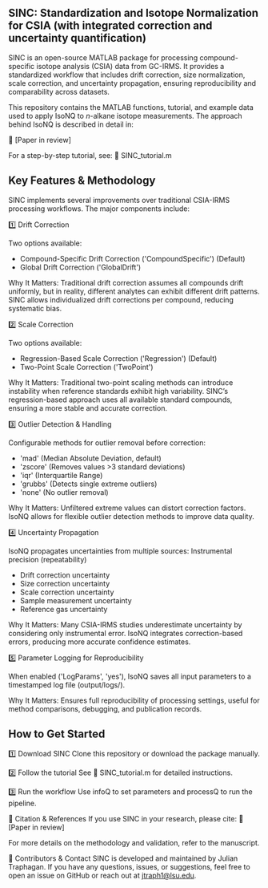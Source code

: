 ## SINC: Standardization and Isotope Normalization for CSIA (with integrated correction and uncertainty quantification)

SINC is an open-source MATLAB package for processing compound-specific isotope analysis (CSIA) data from GC-IRMS. It provides a standardized workflow that includes drift correction, size normalization, scale correction, and uncertainty propagation, ensuring reproducibility and comparability across datasets.

This repository contains the MATLAB functions, tutorial, and example data used to apply IsoNQ to _n_-alkane isotope measurements. The approach behind IsoNQ is described in detail in:

📄 [Paper in review]

For a step-by-step tutorial, see:
📖 SINC_tutorial.m

## Key Features & Methodology
SINC implements several improvements over traditional CSIA-IRMS processing workflows. The major components include:

1️⃣ Drift Correction

Two options available:
- Compound-Specific Drift Correction ('CompoundSpecific') (Default)
- Global Drift Correction ('GlobalDrift')

Why It Matters: Traditional drift correction assumes all compounds drift uniformly, but in reality, different analytes can exhibit different drift patterns. SINC allows individualized drift corrections per compound, reducing systematic bias.

2️⃣ Scale Correction

Two options available:
- Regression-Based Scale Correction ('Regression') (Default)
- Two-Point Scale Correction ('TwoPoint')

Why It Matters: Traditional two-point scaling methods can introduce instability when reference standards exhibit high variability. SINC’s regression-based approach uses all available standard compounds, ensuring a more stable and accurate correction.

3️⃣ Outlier Detection & Handling

Configurable methods for outlier removal before correction:
- 'mad' (Median Absolute Deviation, default)
- 'zscore' (Removes values >3 standard deviations)
- 'iqr' (Interquartile Range)
- 'grubbs' (Detects single extreme outliers)
- 'none' (No outlier removal)

Why It Matters: Unfiltered extreme values can distort correction factors. IsoNQ allows for flexible outlier detection methods to improve data quality.

4️⃣ Uncertainty Propagation

IsoNQ propagates uncertainties from multiple sources:
Instrumental precision (repeatability)
- Drift correction uncertainty
- Size correction uncertainty
- Scale correction uncertainty
- Sample measurement uncertainty
- Reference gas uncertainty
  
Why It Matters: Many CSIA-IRMS studies underestimate uncertainty by considering only instrumental error. IsoNQ integrates correction-based errors, producing more accurate confidence estimates.

5️⃣ Parameter Logging for Reproducibility

When enabled ('LogParams', 'yes'), IsoNQ saves all input parameters to a timestamped log file (output/logs/).

Why It Matters: Ensures full reproducibility of processing settings, useful for method comparisons, debugging, and publication records.

## How to Get Started

1️⃣ Download SINC
Clone this repository or download the package manually.

2️⃣ Follow the tutorial
See 📖 SINC_tutorial.m for detailed instructions.

3️⃣ Run the workflow
Use infoQ to set parameters and processQ to run the pipeline.

🔗 Citation & References
If you use SINC in your research, please cite:
📄 [Paper in review]

For more details on the methodology and validation, refer to the manuscript.

👥 Contributors & Contact
SINC is developed and maintained by Julian Traphagan. If you have any questions, issues, or suggestions, feel free to open an issue on GitHub or reach out at jtraph1@lsu.edu.
